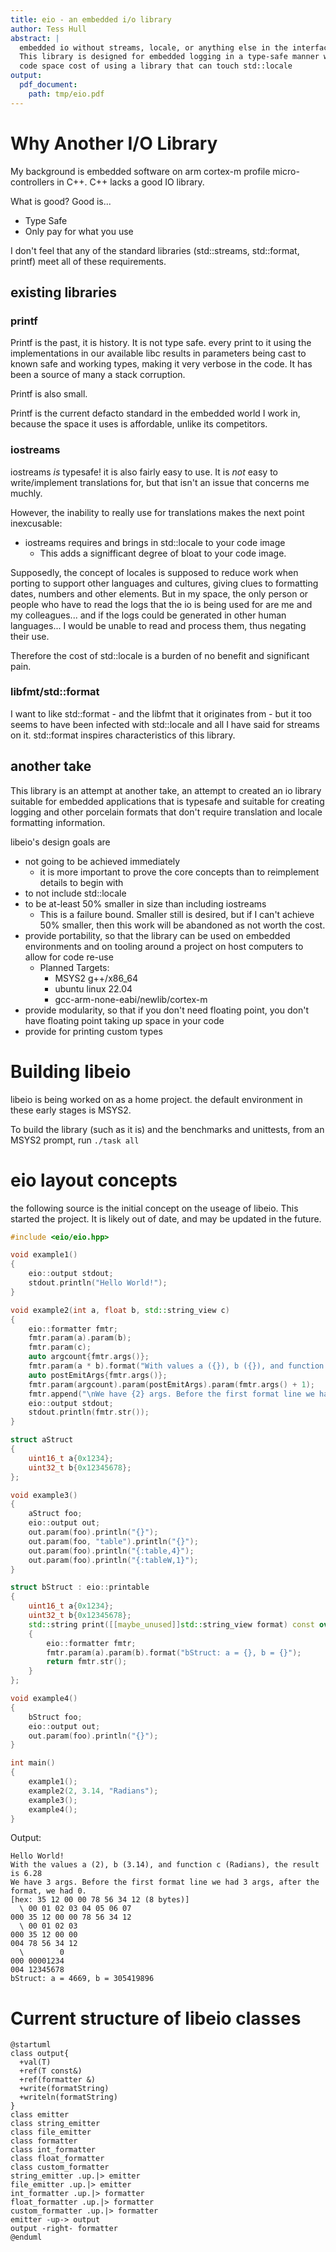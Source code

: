 ```yaml
---
title: eio - an embedded i/o library
author: Tess Hull
abstract: |
  embedded io without streams, locale, or anything else in the interfaces that touches either.
  This library is designed for embedded logging in a type-safe manner without going to the 
  code space cost of using a library that can touch std::locale
output:
  pdf_document:
    path: tmp/eio.pdf
---
```


# Why Another I/O Library

My background is embedded software on arm cortex-m profile micro-controllers in C++.  C++ lacks a good IO library.

What is good? Good is...

- Type Safe
- Only pay for what you use

I don't feel that any of the standard libraries (std::streams, std::format, printf) meet all of these requirements.


## existing libraries

### printf

Printf is the past, it is history. It is not type safe.
every print to it using the implementations in our available libc results in parameters being cast to known safe and working types, making it very verbose in the code. It has been a source of many a stack corruption.

Printf is also small.

Printf is the current defacto standard in the embedded world I work in, because the space it uses is affordable, unlike its competitors.

### iostreams

iostreams *is* typesafe! it is also fairly easy to use.
It is *not* easy to write/implement translations for, but that isn't an issue that concerns me muchly.

However, the inability to really use for translations makes the next point inexcusable:

- iostreams requires and brings in std::locale to your code image
  - This adds a signifficant degree of bloat to your code image.

Supposedly, the concept of locales is supposed to reduce work when porting to support other languages and cultures, giving clues to formatting dates, numbers and other elements.  But in my space, the only person or people who have to read the logs that the io is being used for are me and my colleagues... and if the logs could be generated in other human languages... I would be unable to read and process them, thus negating their use.

Therefore the cost of std::locale is a burden of no benefit and significant pain.

### libfmt/std::format

I want to like std::format - and the libfmt that it originates from - but it too seems to have been infected with std::locale and all I have said for streams on it. std::format inspires characteristics of this library.

## another take

This library is an attempt at another take, an attempt to created an io library suitable for embedded applications that is typesafe and suitable for creating logging and other porcelain formats that don't require translation and locale formatting information.

libeio's design goals are

- not going to be achieved immediately
  - it is more important to prove the core concepts than to reimplement details to begin with
- to not include std::locale
- to be at-least 50% smaller in size than including iostreams
  - This is a failure bound. Smaller still is desired, but if I can't achieve 50% smaller, then this work will be abandoned as not worth the cost.
- provide portability, so that the library can be used on embedded environments and on tooling around a project on host computers to allow for code re-use
  - Planned Targets:
    - MSYS2 g++/x86_64
    - ubuntu linux 22.04
    - gcc-arm-none-eabi/newlib/cortex-m
- provide modularity, so that if you don't need floating point, you don't have floating point taking up space in your code
- provide for printing custom types

# Building libeio

libeio is being worked on as a home project. the default environment in these early stages is MSYS2.

To build the library (such as it is) and the benchmarks and unittests, from an MSYS2 prompt, run `./task all`

# eio layout concepts

the following source is the initial concept on the useage of libeio. This started the project. It is likely out of date, and may be updated in the future.

```cpp
#include <eio/eio.hpp>

void example1()
{
    eio::output stdout;
    stdout.println("Hello World!");
}

void example2(int a, float b, std::string_view c)
{
    eio::formatter fmtr;
    fmtr.param(a).param(b);
    fmtr.param(c);
    auto argcount{fmtr.args()};
    fmtr.param(a * b).format("With values a ({}), b ({}), and function c ({}), the result is {}");
    auto postEmitArgs{fmtr.args()};
    fmtr.param(argcount).param(postEmitArgs).param(fmtr.args() + 1);
    fmtr.append("\nWe have {2} args. Before the first format line we had {0} args, after the format, we had {1}.");
    eio::output stdout;
    stdout.println(fmtr.str());
}

struct aStruct
{
    uint16_t a{0x1234};
    uint32_t b{0x12345678};
};

void example3()
{
    aStruct foo;
    eio::output out;
    out.param(foo).println("{}");
    out.param(foo, "table").println("{}");
    out.param(foo).println("{:table,4}");
    out.param(foo).println("{:tableW,1}");
}

struct bStruct : eio::printable
{
    uint16_t a{0x1234};
    uint32_t b{0x12345678};
    std::string print([[maybe_unused]]std::string_view format) const override
    {
        eio::formatter fmtr;
        fmtr.param(a).param(b).format("bStruct: a = {}, b = {}");
        return fmtr.str();
    }
};

void example4()
{
    bStruct foo;
    eio::output out;
    out.param(foo).println("{}");
}

int main()
{
    example1();
    example2(2, 3.14, "Radians");
    example3();
    example4();
}
```

Output:
```
Hello World!
With the values a (2), b (3.14), and function c (Radians), the result is 6.28
We have 3 args. Before the first format line we had 3 args, after the format, we had 0.
[hex: 35 12 00 00 78 56 34 12 (8 bytes)]
  \ 00 01 02 03 04 05 06 07
000 35 12 00 00 78 56 34 12
  \ 00 01 02 03
000 35 12 00 00
004 78 56 34 12
  \        0
000 00001234
004 12345678
bStruct: a = 4669, b = 305419896

```

# Current structure of libeio classes

```puml
@startuml
class output{
  +val(T)
  +ref(T const&)
  +ref(formatter &)
  +write(formatString)
  +writeln(formatString)
}
class emitter
class string_emitter
class file_emitter
class formatter
class int_formatter
class float_formatter
class custom_formatter
string_emitter .up.|> emitter
file_emitter .up.|> emitter
int_formatter .up.|> formatter
float_formatter .up.|> formatter
custom_formatter .up.|> formatter
emitter -up-> output
output -right- formatter
@enduml
```
